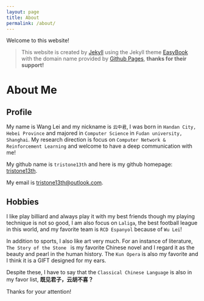 ```yaml
---
layout: page
title: About
permalink: /about/
---
```


Welcome to this website!

> This website is created by [Jekyll](http://jekyllcn.com/) using the Jekyll theme [EasyBook](https://github.com/laobubu/jekyll-theme-EasyBook) with the domain name provided by [Github Pages](https://pages.github.com/), **thanks for their support!**

# About Me

## Profile

My name is Wang Lei and my nickname is `云中君`, I was born in `Handan City, Hebei Province` and majored in `Computer Science` in `Fudan university, Shanghai`. My research direction is focus on `Computer Network & Reinforcement Learning` and welcome to have a deep communication with me!

My github name is `tristone13th` and here is my github homepage: [tristone13th](https://github.com/tristone13th).

My email is [tristone13th@outlook.com](https://outlook.live.com).

## Hobbies

I like play billiard and always play it with my best friends though my playing technique is not so good, I am also focus on `Laliga`, the best football league in this world, and my favorite team is `RCD Espanyol` because of  `Wu Lei`!

In addition to sports, I also like art very much. For an instance of literature,  `The Story of the Stone ` is my favorite Chinese novel and I regard it as the beauty and  pearl in the human history. The `Kun Opera` is also my favorite and I think it is a GIFT designed for my ears.

Despite these, I have to say that the `Classical Chinese Language` is also in my favor list, **既见君子，云胡不喜？**

 Thanks for your attention!

